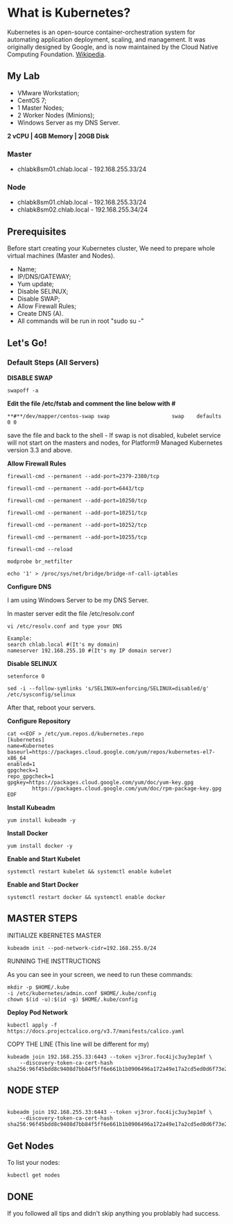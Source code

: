 # What is Kubernetes?

Kubernetes is an open-source container-orchestration system for automating application deployment, scaling, and management. It was originally designed by Google, and is now maintained by the Cloud Native Computing Foundation. [Wikipedia](https://en.wikipedia.org/wiki/Kubernetes).

## My Lab

* VMware Workstation;
* CentOS 7;
* 1 Master Nodes;
* 2 Worker Nodes (Minions);
* Windows Server as my DNS Server.

**2 vCPU | 4GB Memory | 20GB Disk**

  ### Master
  
  * chlabk8sm01.chlab.local - 192.168.255.33/24
 
  ### Node

  * chlabk8sm01.chlab.local - 192.168.255.33/24
  * chlabk8sm02.chlab.local - 192.168.255.34/24

## Prerequisites 
Before start creating your Kubernetes cluster, We need to prepare whole virtual machines (Master and Nodes).

* Name;
* IP/DNS/GATEWAY;
* Yum update;
* Disable SELINUX;
* Disable SWAP;
* Allow Firewall Rules;
* Create DNS (A).
* All commands will be run in root "sudo su -"

## Let's Go!

### Default Steps (All Servers)

**DISABLE SWAP**
```
swapoff -a 
```
**Edit the file /etc/fstab and comment the line below with #**
```
**#**/dev/mapper/centos-swap swap                    swap    defaults        0 0
```
save the file and back to the shell - If swap is not disabled, kubelet service will not start on the masters and nodes, for Platform9 Managed Kubernetes version 3.3 and above.

**Allow Firewall Rules**
```
firewall-cmd --permanent --add-port=2379-2380/tcp

firewall-cmd --permanent --add-port=6443/tcp

firewall-cmd --permanent --add-port=10250/tcp

firewall-cmd --permanent --add-port=10251/tcp

firewall-cmd --permanent --add-port=10252/tcp

firewall-cmd --permanent --add-port=10255/tcp

firewall-cmd --reload

modprobe br_netfilter

echo '1' > /proc/sys/net/bridge/bridge-nf-call-iptables
```
**Configure DNS**

I am using Windows Server to be my DNS Server.

In master server edit the file /etc/resolv.conf
```
vi /etc/resolv.conf and type your DNS

Example:
search chlab.local #(It's my domain)
nameserver 192.168.255.10 #(It's my IP domain server)
```
**Disable SELINUX**
```
setenforce 0

sed -i --follow-symlinks 's/SELINUX=enforcing/SELINUX=disabled/g' /etc/sysconfig/selinux
```
After that, reboot your servers.

**Configure Repository**
```
cat <<EOF > /etc/yum.repos.d/kubernetes.repo
[kubernetes]
name=Kubernetes
baseurl=https://packages.cloud.google.com/yum/repos/kubernetes-el7-x86_64
enabled=1
gpgcheck=1
repo_gpgcheck=1
gpgkey=https://packages.cloud.google.com/yum/doc/yum-key.gpg
        https://packages.cloud.google.com/yum/doc/rpm-package-key.gpg	 
EOF
```
**Install Kubeadm**
```
yum install kubeadm -y
```
**Install Docker**
```
yum install docker -y
```
**Enable and Start Kubelet**
```
systemctl restart kubelet && systemctl enable kubelet
```
**Enable and Start Docker**
 ```
systemctl restart docker && systemctl enable docker
```

## MASTER STEPS
INITIALIZE KBERNETES MASTER

```
kubeadm init --pod-network-cidr=192.168.255.0/24
```
RUNNING THE INSTTRUCTIONS

As you can see in your screen, we need to run these commands:

```
mkdir -p $HOME/.kube
-i /etc/kubernetes/admin.conf $HOME/.kube/config
chown $(id -u):$(id -g) $HOME/.kube/config
```

**Deploy Pod Network**

```
kubectl apply -f https://docs.projectcalico.org/v3.7/manifests/calico.yaml
```

COPY THE LINE (This line will be different for my)

```
kubeadm join 192.168.255.33:6443 --token vj3ror.foc4ijc3uy3ep1mf \
    --discovery-token-ca-cert-hash sha256:96f45bdd8c9408d7bb84f5ff6e661b1b0906496a172a49e17a2cd5ed0d6f73e2
```

## NODE STEP
```

kubeadm join 192.168.255.33:6443 --token vj3ror.foc4ijc3uy3ep1mf \
    --discovery-token-ca-cert-hash sha256:96f45bdd8c9408d7bb84f5ff6e661b1b0906496a172a49e17a2cd5ed0d6f73e2
```
## Get Nodes

To list your nodes:

```
kubectl get nodes
```

## DONE

If you followed all tips and didn't skip anything you problably had success.
